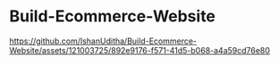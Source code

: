 # Build-Ecommerce-Website
https://github.com/IshanUditha/Build-Ecommerce-Website/assets/121003725/892e9176-f571-41d5-b068-a4a59cd76e80
